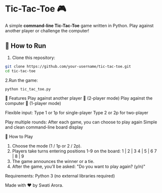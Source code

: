 # Tic-Tac-Toe 🎮

A simple **command-line Tic-Tac-Toe** game written in Python.
Play against another player or challenge the computer!

## 🚀 How to Run

1. Clone this repository:
```bash
git clone https://github.com/your-username/tic-tac-toe.git
cd tic-tac-toe
```

2.Run the game:
```bash
python tic_tac_toe.py
```

🎯 Features
Play against another player 👥 (2-player mode)
Play against the computer 🤖 (1-player mode)

Flexible input:
Type 1 or 1p for single-player
Type 2 or 2p for two-player

Play multiple rounds: After each game, you can choose to play again
Simple and clean command-line board display

📝 How to Play
1. Choose the mode (1 / 1p or 2 / 2p).
2. Players take turns entering positions 1-9 on the board:
1 | 2 | 3
4 | 5 | 6
7 | 8 | 9
3. The game announces the winner or a tie.
4. After the game, you’ll be asked:
"Do you want to play again? (y/n)"

Requirements:
Python 3 (no external libraries required)

Made with ❤️ by Swati Arora.